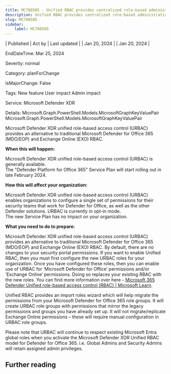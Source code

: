 ```yaml
---
title: MC708505 - Unified RBAC provides centralized role-based administration controls for Microsoft Defender for Office 365
description: Unified RBAC provides centralized role-based administration controls for Microsoft Defender for Office 365
slug: MC708505
sidebar:
    label: MC708505
---
```



| Published | Act by | Last updated |
| Jan 20, 2024 |  | Jan 20, 2024 |

EndDateTime: Mar 25, 2024

Severity: normal

Category: planForChange

IsMajorChange: False

Tags: New feature User impact Admin impact

Service: Microsoft Defender XDR

Details: Microsoft.Graph.PowerShell.Models.MicrosoftGraphKeyValuePair Microsoft.Graph.PowerShell.Models.MicrosoftGraphKeyValuePair

<p>Microsoft Defender XDR unified role-based access control (URBAC) provides an alternative to traditional Microsoft Defender for Office 365 (MDO/EOP) and Exchange Online (EXO) RBAC.</p>
<p><b>When this will happen:</b></p>

<p>Microsoft Defender XDR unified role-based access control (URBAC) is generally available.&nbsp;<br>The "Defender Platform for Office 365" Service Plan will start rolling out in late February 2024.</p>

<p><b>How this will affect your organization:</b></p>

<p>Microsoft Defender XDR unified role-based access control (URBAC) enables organizations to configure a single set of permissions for their security teams that work for Defender for Office, as well as the other Defender solutions. URBAC is currently in opt-in mode.&nbsp;<br>The new Service Plan has no impact on your organization.&nbsp;</p>
<p><b>What you need to do to prepare:</b></p>
<p>Microsoft Defender XDR unified role-based access control (URBAC) provides an alternative to traditional Microsoft Defender for Office 365 (MDO/EOP) and Exchange Online (EXO) RBAC.  By default, there are no changes to your security portal permissions.  If you want to enable Unified RBAC, then you must first configure the new URBAC roles for your organization. Once you have configured these roles, then you can enable use of URBAC for ‘Microsoft Defender for Office’ permissions and/or ‘Exchange Online’ permissions.  Doing so replaces your existing RBAC with the new roles.  You can find more information over here - <a href="https://aka.ms/M365DRBAC" target="_blank">Microsoft 365 Defender Unified role-based access control (RBAC) | Microsoft Learn</a>.&nbsp;</p><p>Unified RBAC provides an import roles wizard which will help migrate the permissions from your Microsoft Defender for Office 365 role groups.  It will create URBAC role groups with permissions that mirror the legacy permissions and groups you have already set up.  It will not migrate/replicate Exchange Online permissions – these will require manual configuration in URBAC role groups.&nbsp;</p><p>Please note that URBAC will continue to respect existing Microsoft Entra global roles when you activate the Microsoft Defender XDR Unified RBAC model for Defender for Office 365. i.e. Global Admins and Security Admins will retain assigned admin privileges.</p>

## Further reading
